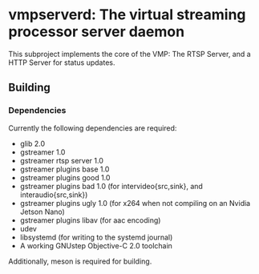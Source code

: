 # vmpserverd: The virtual streaming processor server daemon

This subproject implements the core of the VMP: The RTSP Server, and a HTTP Server for status updates. 


## Building
### Dependencies
Currently the following dependencies are required:
- glib 2.0
- gstreamer 1.0
- gstreamer rtsp server 1.0
- gstreamer plugins base 1.0
- gstreamer plugins good 1.0
- gstreamer plugins bad 1.0 (for intervideo{src,sink}, and interaudio{src,sink})
- gstreamer plugins ugly 1.0 (for x264 when not compiling on an Nvidia Jetson Nano)
- gstreamer plugins libav (for aac encoding)
- udev
- libsystemd (for writing to the systemd journal)
- A working GNUstep Objective-C 2.0 toolchain

Additionally, meson is required for building.